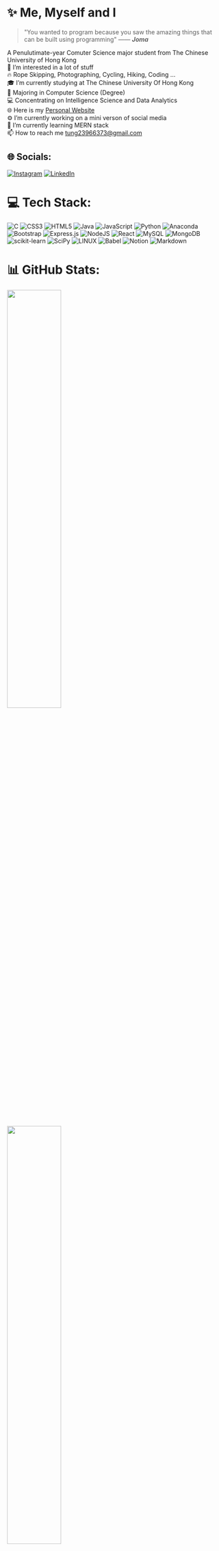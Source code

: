 # ✨ Me, Myself and I
> "You wanted to program because you saw the amazing things that can be built using programming" —— ***Joma***
> 
A Penulutimate-year Comuter Science major student from The Chinese University of Hong Kong<br>
👀 I’m interested in a lot of stuff<br>
🔥 Rope Skipping, Photographing, Cycling, Hiking, Coding ...<br>
🎓 I’m currently studying at The Chinese University Of Hong Kong<br>
📜 Majoring in Computer Science (Degree)<br>
💻 Concentrating on Intelligence Science and Data Analytics<br>
🌐 Here is my [Personal Website](https://hkbillson.com)<br>
⚙️ I’m currently working on a mini verson of social media<br>
📖 I’m currently learning MERN stack<br>
📫 How to reach me <tung23966373@gmail.com>

## 🌐 Socials:
[![Instagram](https://img.shields.io/badge/Instagram-%23E4405F.svg?logo=Instagram&logoColor=white)](https://instagram.com/billson_tung) [![LinkedIn](https://img.shields.io/badge/LinkedIn-%230077B5.svg?logo=linkedin&logoColor=white)](https://linkedin.com/in/tsehuitung) 

# 💻 Tech Stack:
![C](https://img.shields.io/badge/c-%2300599C.svg?style=for-the-badge&logo=c&logoColor=white) ![CSS3](https://img.shields.io/badge/css3-%231572B6.svg?style=for-the-badge&logo=css3&logoColor=white) ![HTML5](https://img.shields.io/badge/html5-%23E34F26.svg?style=for-the-badge&logo=html5&logoColor=white) ![Java](https://img.shields.io/badge/java-%23ED8B00.svg?style=for-the-badge&logo=java&logoColor=white) ![JavaScript](https://img.shields.io/badge/javascript-%23323330.svg?style=for-the-badge&logo=javascript&logoColor=%23F7DF1E) ![Python](https://img.shields.io/badge/python-3670A0?style=for-the-badge&logo=python&logoColor=ffdd54) ![Anaconda](https://img.shields.io/badge/Anaconda-%2344A833.svg?style=for-the-badge&logo=anaconda&logoColor=white) ![Bootstrap](https://img.shields.io/badge/bootstrap-%23563D7C.svg?style=for-the-badge&logo=bootstrap&logoColor=white) ![Express.js](https://img.shields.io/badge/express.js-%23404d59.svg?style=for-the-badge&logo=express&logoColor=%2361DAFB) ![NodeJS](https://img.shields.io/badge/node.js-6DA55F?style=for-the-badge&logo=node.js&logoColor=white) ![React](https://img.shields.io/badge/react-%2320232a.svg?style=for-the-badge&logo=react&logoColor=%2361DAFB) ![MySQL](https://img.shields.io/badge/mysql-%2300f.svg?style=for-the-badge&logo=mysql&logoColor=white) ![MongoDB](https://img.shields.io/badge/MongoDB-%234ea94b.svg?style=for-the-badge&logo=mongodb&logoColor=white) ![scikit-learn](https://img.shields.io/badge/scikit--learn-%23F7931E.svg?style=for-the-badge&logo=scikit-learn&logoColor=white) ![SciPy](https://img.shields.io/badge/SciPy-%230C55A5.svg?style=for-the-badge&logo=scipy&logoColor=%white) ![LINUX](https://img.shields.io/badge/Linux-FCC624?style=for-the-badge&logo=linux&logoColor=black) ![Babel](https://img.shields.io/badge/Babel-F9DC3e?style=for-the-badge&logo=babel&logoColor=black) ![Notion](https://img.shields.io/badge/Notion-%23000000.svg?style=for-the-badge&logo=notion&logoColor=white) ![Markdown](https://img.shields.io/badge/markdown-%23000000.svg?style=for-the-badge&logo=markdown&logoColor=white)
# 📊 GitHub Stats:

<img src="https://github-readme-stats.vercel.app/api?username=Argonaut790&theme=dark&hide_border=true&include_all_commits=false&count_private=true" width="50%">
<img src="https://github-readme-streak-stats.herokuapp.com/?user=Argonaut790&theme=dark&hide_border=true" width="50%">
<img src="https://github-readme-stats.vercel.app/api/top-langs/?username=Argonaut790&theme=dark&hide_border=true&include_all_commits=false&count_private=true&layout=compact" width="50%">

<!-- Proudly created with GPRM ( https://gprm.itsvg.in ) -->
